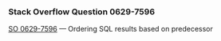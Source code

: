 ### Stack Overflow Question 0629-7596

[SO 0629-7596](http://stackoverflow.com/q/06297596) &mdash;
Ordering SQL results based on predecessor
